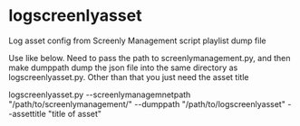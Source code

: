 # logscreenlyasset
Log asset config from Screenly Management script playlist dump file

Use like below. Need to pass the path to screenlymanagement.py, and then make dumppath dump the json file into the same directory as logscreenlyasset.py. Other than that you just need the asset title

logscreenlyasset.py --screenlymanagemnetpath "/path/to/screenlymanagement/" --dumppath "/path/to/logscreenlyasset" --assettitle "title of asset"
